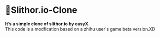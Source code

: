 # Slithor.io-Clone
**It’s a simple clone of slithor.io by easyX.**<br/>
This code is a modfication based on a zhihu user's game beta version.XD
